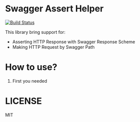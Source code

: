 Swagger Assert Helper
=====================
[![Build Status](https://travis-ci.org/ovr/swagger-assert-helper.svg?branch=master)](https://travis-ci.org/ovr/swagger-assert-helper)

This library bring support for:
 
- Asserting HTTP Response with Swagger Response Scheme
- Making HTTP Request by Swagger Path

# How to use?

1. First you needed

# LICENSE

MIT
